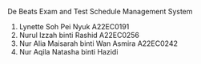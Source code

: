 De Beats
Exam and Test Schedule Management System
1. Lynette Soh Pei Nyuk A22EC0191
2. Nurul Izzah binti Rashid A22EC0256
3. Nur Alia Maisarah binti Wan Asmira A22EC0242
4. Nur Aqila Natasha binti Hazidi
